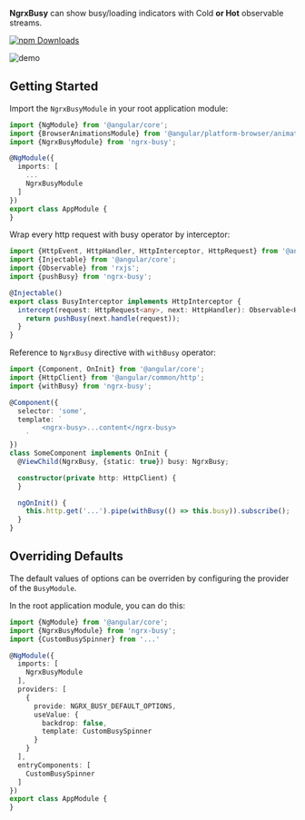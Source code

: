 **NgrxBusy** can show busy/loading indicators with Cold **or Hot** observable streams.

[![npm Downloads](https://img.shields.io/npm/dw/ngrx-busy.svg?style=flat&logo=npm)](https://www.npmjs.com/package/ngrx-busy)

![demo](https://raw.githubusercontent.com/YuryScherbakov/YuryScherbakov.github.io/main/ngrx-busy/demo.gif)

## Getting Started

Import the `NgrxBusyModule` in your root application module:

```ts
import {NgModule} from '@angular/core';
import {BrowserAnimationsModule} from '@angular/platform-browser/animations';
import {NgrxBusyModule} from 'ngrx-busy';

@NgModule({
  imports: [
    ...
    NgrxBusyModule
  ]
})
export class AppModule {
}
```

Wrap every http request with busy operator by interceptor:

```ts
import {HttpEvent, HttpHandler, HttpInterceptor, HttpRequest} from '@angular/common/http';
import {Injectable} from '@angular/core';
import {Observable} from 'rxjs';
import {pushBusy} from 'ngrx-busy';

@Injectable()
export class BusyInterceptor implements HttpInterceptor {
  intercept(request: HttpRequest<any>, next: HttpHandler): Observable<HttpEvent<any>> {
    return pushBusy(next.handle(request));
  }
}
```

Reference to `NgrxBusy` directive with `withBusy` operator:

```ts
import {Component, OnInit} from '@angular/core';
import {HttpClient} from '@angular/common/http';
import {withBusy} from 'ngrx-busy';

@Component({
  selector: 'some',
  template: `
        <ngrx-busy>...content</ngrx-busy>
    `
})
class SomeComponent implements OnInit {
  @ViewChild(NgrxBusy, {static: true}) busy: NgrxBusy;

  constructor(private http: HttpClient) {
  }

  ngOnInit() {
    this.http.get('...').pipe(withBusy(() => this.busy)).subscribe();
  }
}
```

## Overriding Defaults

The default values of options can be overriden by configuring the provider of the `BusyModule`.

In the root application module, you can do this:

```ts
import {NgModule} from '@angular/core';
import {NgrxBusyModule} from 'ngrx-busy';
import {CustomBusySpinner} from '...'

@NgModule({
  imports: [
    NgrxBusyModule
  ],
  providers: [
    {
      provide: NGRX_BUSY_DEFAULT_OPTIONS,
      useValue: {
        backdrop: false,
        template: CustomBusySpinner
      }
    }
  ],
  entryComponents: [
    CustomBusySpinner
  ]
})
export class AppModule {
}
```
